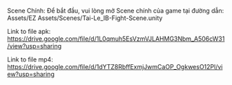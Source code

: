 Scene Chính: Để bắt đầu, vui lòng mở Scene chính của game tại đường dẫn:
Assets/EZ Assets/Scenes/Tai-Le_IB-Fight-Scene.unity

Link to file apk:
https://drive.google.com/file/d/1L0qmuh5EsVzmVJLAHMG3Nbm_A506cW31/view?usp=sharing

Link to file mp4:
https://drive.google.com/file/d/1dYTZ8RbffExmjJwmCaOP_OgkwesO12Pl/view?usp=sharing
